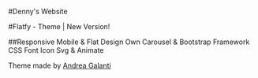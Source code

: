 #Denny's Website



#Flatfy - Theme | New Version!

##Responsive Mobile & Flat Design 
Own Carousel & Bootstrap Framework CSS 
Font Icon Svg & Animate

Theme made by [Andrea Galanti](http://www.andreagalanti.it/flatfy.php)